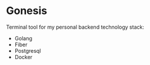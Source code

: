 # Gonesis
Terminal tool for my personal backend technology stack:

- Golang
- Fiber
- Postgresql
- Docker
